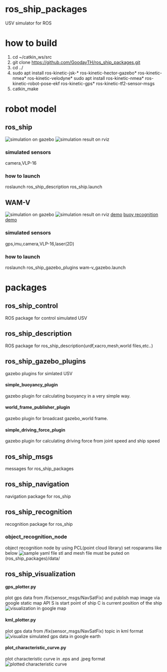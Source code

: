 # ros_ship_packages
USV simulator for ROS

# how to build
1. cd ~/catkin_ws/src
2. git clone https://github.com/GoodayTH/ros_ship_packages.git
3. cd ../
4. sudo apt install ros-kinetic-jsk-* ros-kinetic-hector-gazebo* ros-kinetic-nmea* ros-kinetic-velodyne* sudo apt install ros-kinetic-nmea* ros-kinetic-robot-pose-ekf ros-kinetic-gps* ros-kinetic-tf2-sensor-msgs
5. catkin_make
# robot model
## ros_ship
![simulation on gazebo](https://github.com/hakuturu583/ros_ship_packages/blob/master/images/gazebo.png)
![simulation result on rviz](https://github.com/hakuturu583/ros_ship_packages/blob/master/images/rviz.png)

### simulated sensors
camera,VLP-16

### how to launch
roslaunch ros_ship_description ros_ship.launch

## WAM-V
![simulation on gazebo](https://github.com/hakuturu583/ros_ship_packages/blob/master/images/wam-v_gazebo.png)
![simulation result on rviz](https://github.com/hakuturu583/ros_ship_packages/blob/master/images/wam-v_rviz.png)
[demo](https://www.youtube.com/watch?v=tQ_12pDbhCQ&feature=youtu.be)
[buoy recognition demo](https://youtu.be/tgicLday-1E)

### simulated sensors
gps,imu,camera,VLP-16,laser(2D)

### how to launch
roslaunch ros_ship_gazebo_plugins wam-v_gazebo.launch

# packages
## ros_ship_control
ROS package for control simulated USV

## ros_ship_description
ROS package for ros_ship_description(urdf,xacro,mesh,world files,etc..)

## ros_ship_gazebo_plugins
gazebo plugins for simlated USV
#### simple_buoyancy_plugin
gazebo plugin for calculating buoyancy in a very simple way.
#### world_frame_publisher_plugin
gazebo plugin for broadcast gazebo_world frame.
#### simple_driving_force_plugin
gazebo plugin for calculating driving force from joint speed and ship speed

## ros_ship_msgs
messages for ros_ship_packages

## ros_ship_navigation
navigation package for ros_ship

## ros_ship_recognition
recognition package for ros_ship
### object_recognition_node
object recognition node by using PCL(point cloud library)
set rosparams like below
![sample yaml file](https://github.com/hakuturu583/ros_ship_packages/blob/master/images/ros_ship_recognition_yaml.png)
stl and mesh file must be puted on (ros_ship_packages)/data/

## ros_ship_visualization
#### gps_plotter.py
plot gps data from /fix(sensor_msgs/NavSatFix) and publish map image via google static map API
S is start point of ship
C is current position of the ship
![visualization in google map](https://github.com/hakuturu583/ros_ship_packages/blob/master/images/map_image_2.png)
#### kml_plotter.py
plot gps data from /fix(sensor_msgs/NavSatFix) topic in kml format
![visualize simulated gps data in google earth](https://github.com/hakuturu583/ros_ship_packages/blob/master/images/kml-plotter-node.png)
#### plot_characteristic_curve.py
plot characteristic curve  in .eps and .jpeg format
![plotted characteristic curve](https://github.com/hakuturu583/ros_ship_packages/blob/master/images/characteristic_curve.jpg)
